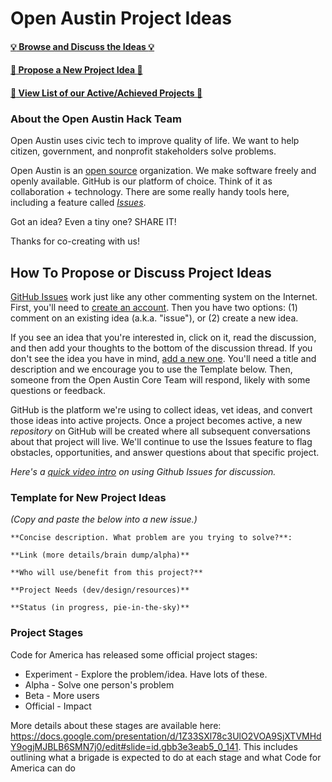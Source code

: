 # Open Austin Project Ideas

#### [:bulb: Browse and Discuss the Ideas :bulb:](https://github.com/open-austin/project-ideas/issues)
#### [:star2: Propose a New Project Idea :star2:](https://github.com/open-austin/project-ideas/issues/new)
#### [:floppy_disk: View List of our Active/Achieved Projects :floppy_disk:](http://www.open-austin.org/hack-team/projects)

### About the Open Austin Hack Team

Open Austin uses civic tech to improve quality of life. We want to help citizen, government, and nonprofit stakeholders solve problems. 

Open Austin is an [open source](https://en.wikipedia.org/wiki/Open_source) organization. We make software freely and openly available. GitHub is our platform of choice. Think of it as collaboration + technology. There are some really handy tools here, including a feature called [*Issues*](https://github.com/open-austin/project-ideas/issues).

Got an idea? Even a tiny one? SHARE IT!

Thanks for co-creating with us!

## How To Propose or Discuss Project Ideas

[GitHub Issues](https://guides.github.com/features/issues/) work just like any other commenting system on the Internet. First, you'll need to [create an account](https://github.com/join). Then you have two options: (1) comment on an existing idea (a.k.a. "issue"), or (2) create a new idea.

If you see an idea that you're interested in, click on it, read the discussion, and then add your thoughts to the bottom of the discussion thread. If you don't see the idea you have in mind, [add a new one](https://github.com/code4sac/projects/issues/new). You'll need a title and description and we encourage you to use the Template below. Then, someone from the Open Austin Core Team will respond, likely with some questions or feedback. 

GitHub is the platform we're using to collect ideas, vet ideas, and convert those ideas into active projects. Once a project becomes active, a new *repository* on GitHub will be created where all subsequent conversations about that project will live. We'll continue to use the Issues feature to flag obstacles, opportunities, and answer questions about that specific project.

*Here's a [quick video intro](https://www.youtube.com/watch?v=KlrJVSJRUN4) on using Github Issues for discussion.*

### Template for New Project Ideas

*(Copy and paste the below into a new issue.)*

```
**Concise description. What problem are you trying to solve?**: 

**Link (more details/brain dump/alpha)**

**Who will use/benefit from this project?**

**Project Needs (dev/design/resources)**

**Status (in progress, pie-in-the-sky)**

```

### Project Stages

Code for America has released some official project stages:

- Experiment - Explore the problem/idea. Have lots of these.
- Alpha - Solve one person's problem
- Beta - More users
- Official - Impact

More details about these stages are available here: https://docs.google.com/presentation/d/1Z33SXl78c3UlO2VOA9SjXTVMHdY9ogjMJBLB6SMN7j0/edit#slide=id.gbb3e3eab5_0_141. This includes outlining what a brigade is expected to do at each stage and what Code for America can do 
